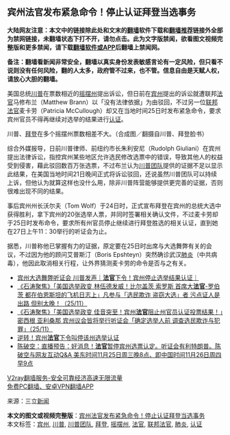  <h2>宾州法官发布紧急命令！停止认证拜登当选事务</h2> <p class="notice"><b>大陆网友注意：本文中的链接除此处和文末的<a href="https://github.com/bannedbook/fanqiang" >翻墙</a>软件下载和<a href="https://github.com/killgcd/justmysocks/blob/master/README.md">翻墙推荐</a>链接外全部为禁网链接，未翻墙状态下打不开，请勿点击。此为文字版禁闻，欲看图文视频完整版和更多禁闻，请下载<a href="https://github.com/bannedbook/fanqiang">翻墙软件或APP</a>后翻墙上禁闻网。</p><p>备注：翻墙看新闻非常安全，翻墙以真实身份发表敏感言论有一定风险，但只看不说则没有任何风险，翻的人太多，政府管不过来，也不管。信息自由是天赋人权，请放心大胆的翻墙。</b></p>  <div class="entry"> <p>美国总统<a href="https://www.bannedbook.org/bnews/tag/%e5%b7%9d%e6%99%ae/" class="st_tag internal_tag" rel="tag" title="标签 川普 下的日志">川普</a>在票数相近的<a href="https://www.bannedbook.org/bnews/tag/%E6%91%87%E6%91%86%E5%B7%9E/" class="st_tag internal_tag" rel="tag" title="标签 摇摆州 下的日志">摇摆州</a>提出诉讼，但日前在<a href="https://www.bannedbook.org/bnews/tag/%E5%AE%BE%E5%B7%9E/" class="st_tag internal_tag" rel="tag" title="标签 宾州 下的日志">宾州</a>提出的诉讼就遭联邦<a href="https://www.bannedbook.org/bnews/tag/%E6%B3%95%E5%AE%98/" class="st_tag internal_tag" rel="tag" title="标签 法官 下的日志">法官</a>马修布兰（Matthew Brann）以「没有法律依据」为由驳回，不过另一位<a href="https://www.bannedbook.org/bnews/tag/%E8%81%94%E9%82%A6%E6%B3%95%E5%AE%98/" class="st_tag internal_tag" rel="tag" title="标签 联邦法官 下的日志">联邦法官</a>麦卡劳（Patricia McCullough）却又在当地时间25日时发布紧急命令，要求宾州官员不得再继续对选举的结果进行<a href="https://www.bannedbook.org/bnews/tag/%E8%AE%A4%E8%AF%81/" class="st_tag internal_tag" rel="tag" title="标签 认证 下的日志">认证</a>。</p> <p>川普、<a href="https://www.bannedbook.org/bnews/tag/%e6%8b%9c%e7%99%bb/" class="st_tag internal_tag" rel="tag" title="标签 拜登 下的日志">拜登</a>在多个摇摆州票数相差不大。（合成图／翻摄自川普、拜登脸书）</p> <p>综合外媒报导，日前川普律师、前纽约市长朱利安尼（Rudolph Giuliani）在宾州提出法律诉讼，指控宾州某些地区允许选民修改选票中的错误，导致其他人的权益受到侵害，藉此驳回数百万张选票，不过布兰认为<a href="https://www.bannedbook.org/bnews/tag/%e5%b7%9d%e6%99%ae%e5%9b%a2%e9%98%9f/" class="st_tag internal_tag" rel="tag" title="标签 川普团队 下的日志">川普团队</a>提供的证据不足以显示此结果，在美国当地时间21日晚间正式将诉讼驳回，还说虽然川普团队可以持续上诉，但他认为就算这样也没什么用，除非川普阵营能够提供更完善的证据，否则很难出现不同的结果。</p>  <p>事后宾州州长沃尔夫（Tom Wolf）于24日时，正式宣布拜登在宾州的总统大选中获得胜利，拿下宾州的20张选举人票，并同时签署相关确认文件，不过麦卡劳却于25日时发布命令，要求所有州官员停止继续进行拜登胜选的相关认证，直到她在27日上午11：30举行的听证会为止。</p> <p>据悉，川普称他已掌握有力的证据，原定要在25日时出席与大选舞弊有关的会议，不过因为他的顾问艾普斯汀（Boris Epshteyn）突然确诊武汉<a href="https://www.bannedbook.org/bnews/tag/%e8%82%ba%e7%82%8e/" class="st_tag internal_tag" rel="tag" title="标签 肺炎 下的日志">肺炎</a>（中共病毒），他因此取消相关行程，让外界猜测麦卡劳的命令是否与之有关。</p> <ul class='op-related-articles' title='相关阅读'> <li><a href='https://www.bannedbook.org/bnews/taiwannews/20201126/1437287.html' target='_blank'>宾州大选舞弊听证会 川普发声｜<b>法官</b>下令！宾州停止选举结果认证｜</a></li> <li><a href='https://www.bannedbook.org/bnews/bannedvideo/20201126/1437228.html' target='_blank'>《石涛聚焦》「美国选举政变 林伍德发威！比尔盖茨 索罗斯 首席大<b>法官</b>-罗伯茨 都在伯恩斯坦的飞机日志上」凡参与「选民欺诈 盗窃大选」者 污点证人是出路 但别太晚！（25/11）</a></li> <li><a href='https://www.bannedbook.org/bnews/bannedvideo/20201126/1437226.html' target='_blank'>《石涛聚焦》「美国选举政变 佳音突至！宾州<b>法官</b>阻止州官员认证投票结果！」密西根 亚利桑那 宾州议会皆将举行听证会「确定选举人前 调查选民欺诈与犯罪」（25/11）</a></li> <li><a href='https://www.bannedbook.org/bnews/comments/20201126/1437123.html' target='_blank'>逆转！宾州<b>法官</b>下令叫停该州选举认证</a></li> <li><a href='https://www.bannedbook.org/bnews/cbnews/20201126/1437109.html' target='_blank'>陈破空：直播预告：好消息！<b>法官</b>暂停宾州选票认定。听证会有利特朗普。陈破空与网友互动Q&amp;A 美东时间11月25日周三晚8点、即中国时间11月26日周四早9点</a></li> </ul> <p class="texttj"> <a href="https://www.bannedbook.org/forum23/topic22702.html" target="_blank">V2ray翻墙服务-安全可靠经济高速无限流量</a><br/> <a href="https://github.com/bannedbook/fanqiang/wiki/%E7%A6%81%E9%97%BB%E7%BD%91%E5%AE%89%E5%8D%93%E7%BF%BB%E5%A2%99%E6%96%B0%E9%97%BBAPP" target="_blank">免费PC翻墙、安卓VPN翻墙APP</a></p><p> 来源：三立<span class='wp_keywordlink_affiliate'><a href="https://www.bannedbook.org/" title="新闻">新闻</a></span> </p> <a name='sharetosocial'></a>       <div><b>本文的图文或视频完整版</b>：<a href='https://www.bannedbook.org/bnews/topimagenews/20201126/1437384.html'>宾州法官发布紧急命令！停止认证拜登当选事务</a></div>  </div><!--END ENTRY--> <div class="postfooter"> <div>本文标签：<a href="https://www.bannedbook.org/bnews/tag/%E5%AE%BE%E5%B7%9E/" rel="tag">宾州</a>, <a href="https://www.bannedbook.org/bnews/tag/%e5%b7%9d%e6%99%ae/" rel="tag">川普</a>, <a href="https://www.bannedbook.org/bnews/tag/%e5%b7%9d%e6%99%ae%e5%9b%a2%e9%98%9f/" rel="tag">川普团队</a>, <a href="https://www.bannedbook.org/bnews/tag/%e6%8b%9c%e7%99%bb/" rel="tag">拜登</a>, <a href="https://www.bannedbook.org/bnews/tag/%E6%91%87%E6%91%86%E5%B7%9E/" rel="tag">摇摆州</a>, <a href="https://www.bannedbook.org/bnews/tag/%E6%B3%95%E5%AE%98/" rel="tag">法官</a>, <a href="https://www.bannedbook.org/bnews/tag/%E8%81%94%E9%82%A6%E6%B3%95%E5%AE%98/" rel="tag">联邦法官</a>, <a href="https://www.bannedbook.org/bnews/tag/%e8%82%ba%e7%82%8e/" rel="tag">肺炎</a>, <a href="https://www.bannedbook.org/bnews/tag/%E8%AE%A4%E8%AF%81/" rel="tag">认证</a></div>  </div><!--END POSTFOOTER--> 